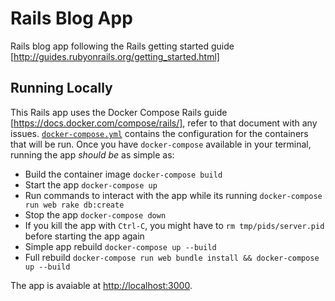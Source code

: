 # Rails Blog App

Rails blog app following the Rails getting started guide [http://guides.rubyonrails.org/getting_started.html]

## Running Locally

This Rails app uses the Docker Compose Rails guide [https://docs.docker.com/compose/rails/], refer to that document with any issues. [`docker-compose.yml`](./docker-compose.yml) contains the configuration for the containers that will be run. Once you have `docker-compose` available in your terminal, running the app _should be_ as simple as:

- Build the container image `docker-compose build`
- Start the app `docker-compose up`
- Run commands to interact with the app while its running `docker-compose run web rake db:create`
- Stop the app `docker-compose down`
- If you kill the app with `Ctrl-C`, you might have to `rm tmp/pids/server.pid` before starting the app again
- Simple app rebuild `docker-compose up --build`
- Full rebuild `docker-compose run web bundle install && docker-compose up --build`

The app is avaiable at [http://localhost:3000](http://localhost:3000).
